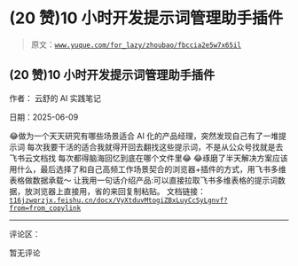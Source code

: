 # (20 赞)10 小时开发提示词管理助手插件

> 原文：[`www.yuque.com/for_lazy/zhoubao/fbccia2e5w7x65il`](https://www.yuque.com/for_lazy/zhoubao/fbccia2e5w7x65il)

## (20 赞)10 小时开发提示词管理助手插件

作者： 云舒的 AI 实践笔记

日期：2025-06-09

😂做为一个天天研究有哪些场景适合 AI 化的产品经理，突然发现自己有了一堆提示词 每次我要干活的适合我就得开回去翻找这些提示词，不是从公众号找就是去飞书云文档找
每次都得脑海回忆到底在哪个文件里😂  😂琢磨了半天解决方案应该用什么，最后选择了和自己高频工作场景契合的浏览器+插件的方式，用飞书多维表格做数据承载～
让我用一句话介绍产品:可以直接拉取飞书多维表格的提示词数据，放浏览器上直接用，省的来回复制粘贴。
文档链接：[`t16jzwqrzjx.feishu.cn/docx/VyXtduvMtogiZBxLuyCcSyLgnvf?from=from_copylink`](https://t16jzwqrzjx.feishu.cn/docx/VyXtduvMtogiZBxLuyCcSyLgnvf?from=from_copylink)

* * *

评论区：

暂无评论